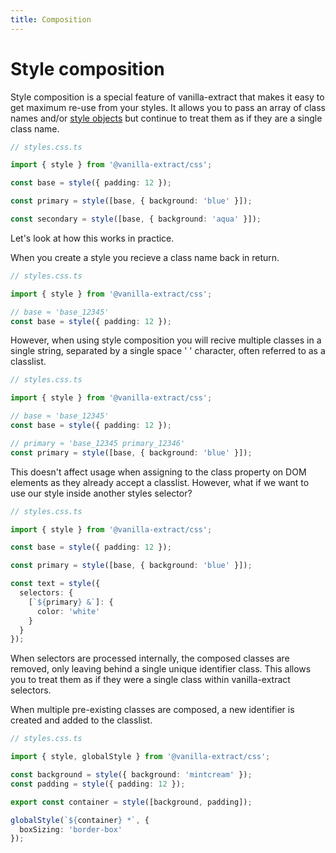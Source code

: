 ```yaml
---
title: Composition
---
```


# Style composition

Style composition is a special feature of vanilla-extract that makes it easy to get maximum re-use from your styles.
It allows you to pass an array of class names and/or [style objects](/documentation/style-object/) but continue to treat them as if they are a single class name.

```ts
// styles.css.ts

import { style } from '@vanilla-extract/css';

const base = style({ padding: 12 });

const primary = style([base, { background: 'blue' }]);

const secondary = style([base, { background: 'aqua' }]);
```

Let's look at how this works in practice.

When you create a style you recieve a class name back in return.

```ts
// styles.css.ts

import { style } from '@vanilla-extract/css';

// base ≈ 'base_12345'
const base = style({ padding: 12 });
```

However, when using style composition you will recive multiple classes in a single string, separated by a single space ' ' character, often referred to as a classlist.

```ts
// styles.css.ts

import { style } from '@vanilla-extract/css';

// base ≈ 'base_12345'
const base = style({ padding: 12 });

// primary ≈ 'base_12345 primary_12346'
const primary = style([base, { background: 'blue' }]);
```

This doesn't affect usage when assigning to the class property on DOM elements as they already accept a classlist.
However, what if we want to use our style inside another styles selector?

```ts
// styles.css.ts

import { style } from '@vanilla-extract/css';

const base = style({ padding: 12 });

const primary = style([base, { background: 'blue' }]);

const text = style({
  selectors: {
    [`${primary} &`]: {
      color: 'white'
    }
  }
});
```

When selectors are processed internally, the composed classes are removed, only leaving behind a single unique identifier class.
This allows you to treat them as if they were a single class within vanilla-extract selectors.

When multiple pre-existing classes are composed, a new identifier is created and added to the classlist.

```ts
// styles.css.ts

import { style, globalStyle } from '@vanilla-extract/css';

const background = style({ background: 'mintcream' });
const padding = style({ padding: 12 });

export const container = style([background, padding]);

globalStyle(`${container} *`, {
  boxSizing: 'border-box'
});
```

